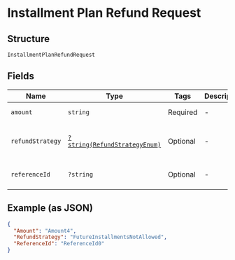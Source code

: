 
# Installment Plan Refund Request

## Structure

`InstallmentPlanRefundRequest`

## Fields

| Name | Type | Tags | Description | Getter | Setter |
|  --- | --- | --- | --- | --- | --- |
| `amount` | `string` | Required | - | getAmount(): string | setAmount(string amount): void |
| `refundStrategy` | [`?string(RefundStrategyEnum)`](../../doc/models/refund-strategy-enum.md) | Optional | - | getRefundStrategy(): ?string | setRefundStrategy(?string refundStrategy): void |
| `referenceId` | `?string` | Optional | - | getReferenceId(): ?string | setReferenceId(?string referenceId): void |

## Example (as JSON)

```json
{
  "Amount": "Amount4",
  "RefundStrategy": "FutureInstallmentsNotAllowed",
  "ReferenceId": "ReferenceId0"
}
```

